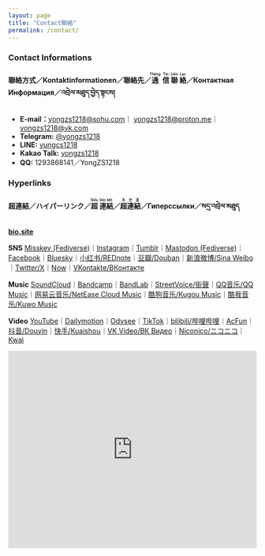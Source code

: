 ```yaml
---
layout: page
title: "Contact聯絡"
permalink: /contact/
---
```


<link rel="stylesheet" href="/style.css">

### **Contact Informations**
#### **聯絡方式／Kontaktinformationen／聯絡先／<ruby>通<rt>Thông</rt></ruby>&nbsp;&nbsp;<ruby>信<rt>Tin</rt></ruby>&nbsp;<ruby>聯<rt>Liên</rt></ruby>&nbsp;<ruby>絡<rt>Lạc</rt></ruby>／Контактная Информация／འབྲེལ་མཐུད་བྱེད་སྟངས།**

- **E-mail：**[yongzs1218@sohu.com](mailto:yongzs1218@sohu.com)｜
[yongzs1218@proton.me](mailto:yongzs1218@proton.me)｜
[yongzs1218@vk.com](mailto:yongzs1218@vk.com)
- **Telegram:** [@yongzs1218](https://t.me/yongzs1218)
- **LINE:** [yungcs1218](https://line.me/ti/p/wLMQGJ87jm)
- **Kakao Talk:** [yongzs1218](https://qr.kakao.com/talk/Qh3geJCiJAkytjyKiPaE1Qlvwbo-)
- **QQ:** 1293868141／YongZS1218


### **Hyperlinks**

#### **超連結／ハイパーリンク／<ruby>超<rt>Siêu</rt></ruby>&nbsp;<ruby>連<rt>liên</rt></ruby><ruby>結<rt>kết</rt></ruby>／<ruby>超<rt>초</rt></ruby><ruby>連<rt>연</rt></ruby><ruby>結<rt>결</rt></ruby>／Гиперссылки／སདྲ་འབྲེལ་མཐུད**

**[bio.site](https://bio.site/yongzs1218)**

**SNS**
[Misskey (Fediverse)](https://pari.icu/@yongzs1218)｜[Instagram](https://www.instagram.com/yongzs1218)｜[Tumblr](https://yongzs1218.tumblr.con)｜[Mastodon (Fediverse)](https://mastodon.ktachibana.party/@yongzs1218)｜[Facebook](https://www.facebook.com/yongzs1218)｜[Bluesky](https://bsky.app/profile/yongzs1218.bsky.social)｜[小红书/REDnote](https://www.xiaohongshu.com/user/profile/63d4cc150000000026006370)｜[豆瓣/Douban](https://www.douban.com/people/YongZS1218/?_i=9475653ibAOHuR,9523077ibAOHuR)｜[新浪微博/Sina Weibo](https://weibo.com/u/7451755760)｜[Twitter/X](https://x.com/yongzs1218)｜[Now](https://nowapp.me/yongzs1218)｜[VKontakte/ВКонтакте](https://vk.com/yongzs1218)

**Music**
[SoundCloud](https://soundcloud.com/yongzs1218)｜[Bandcamp](https://yongzs1218.bandcamp.com/)｜[BandLab](https://www.bandlab.com/yongzs1218)｜[StreetVoice/街聲](https://streetvoice.com/YongZS1218/)｜[QQ音乐/QQ Music](https://y.qq.com/n/ryqq/singer/004TlJLl0fnqwh)｜[网易云音乐/NetEase Cloud Music](https://music.163.com/#/artist?id=50000746)｜[酷狗音乐/Kugou Music](https://www.kugou.com/singer/info/6JJVAKDE99F64E/)｜[酷我音乐/Kuwo Music](https://kuwo.cn/singer_detail/8241275)

**Video**
[YouTube](https://www.youtube.com/@yongzs1218)｜[Dailymotion](https://www.dailymotion.com/user/yongzs1218)｜[Odysee](https://odysee.com/@yongzs1218)｜[TikTok](https://www.tiktok.com/@yongzs1218)｜[bilibili/哔哩哔哩](https://space.bilibili.com/618957997)｜[AcFun](https://www.acfun.cn/u/51064405)｜[抖音/Douyin](https://www.douyin.com/user/MS4wLjABAAAA6XGuIBDNrQ3rRy7KAczB8CFrBn2CLEFbaUPE5x4k7So)｜[快手/Kuaishou](https://www.kuaishou.com/profile/3xw8cp8hu54y85s)｜[VK Video/ВК Видео](https://vkvideo.ru/@yongzs1218_video)｜[Niconico/ニコニコ](https://www.nicovideo.jp/user/131152965)｜[Kwai](https://m.kwai.com/old/user/@yongzs1218)

<iframe src="https://pari.icu/embed/user-timeline/a70r35f9pbiq138c?header=false&maxHeight=400&border=false" data-misskey-embed-id="v1_a93x9zjdio" loading="lazy" referrerpolicy="strict-origin-when-cross-origin" style="border: none; width: 100%; height: 400px; color-scheme: light dark;"></iframe> <script defer src="https://pari.icu/embed.js"></script>